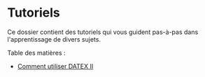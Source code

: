 # Tutoriels

Ce dossier contient des tutoriels qui vous guident pas-à-pas dans l'apprentissage de divers sujets.

Table des matières :

- [Comment utiliser DATEX II](./datex2.md)
